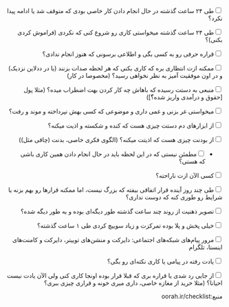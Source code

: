 <div dir="rtl">


<form>

<input type="checkbox">طی ۲۴ ساعت گذشته در حال انجام دادن کار خاصی بودی که متوقف شد یا ادامه پیدا نکرد؟

<input type="checkbox">طی ۲۴ ساعت گذشته میخواستی کاری رو شروع کنی که نکردی (فراموش کردی بکنی)؟

<input type="checkbox">قراره حرفی رو به کسی بگی و اطلاعی برسونی که هنوز انجام ندادی؟

<input type="checkbox">ممکنه ازت انتظاری بره که کاری بکنی که هر لحظه صدات بزنند (یا در ددلاین نزدیک) و در اون موفقیت آمیز به نظر نخواهی رسید؟ (مخصوصا در کار)

<input type="checkbox">منبعی به دستت رسیده که باهاش چه کار کردن بهت اضطراب میده؟ (مثلا پول [حقوق و درآمدی واریز شده؟ّ])

<input type="checkbox">میخواستی غر بزنی و غمی داری و موضوعی که کسی بهش نپرداخته و موند و رفت؟

<input type="checkbox">از ابزارهای دم دستت چیزی هست که کنده و شکسته و اذیت میکنه؟

<input type="checkbox">از بودنت چیزی هست که اذیتت میکنه؟ (الگوی فکری خاصی، بدنت (چاقی مثل))

* <input type="checkbox">مطمئن نیستی که در این لحظه باید در حال انجام دادن همین کاری باشی که هستی؟

<input type="checkbox">کسی الآن ازت ناراحته؟

<input type="checkbox">طی چند روز آینده قرار اتفاقی بیفته که بزرگ نیست، اما ممکنه قرارها رو بهم بزنه یا شرایط رو طوری کنه که دوست نداری؟

<input type="checkbox">تصویر ذهنیت از روند چند ساعت گذشته طور دیگه‌ای بوده و یه طور دیگه شده؟

<input type="checkbox">خیلی پخش و پلا بوده تمرکزت و زیاد سوییچ کردی طی ۱ ساعت گذشته؟

<input type="checkbox">مرور پیام‌های شبکه‌های اجتماعی: دایرکت و منشن‌های توییتر، دایرکت و کامنت‌های اینستا، تلگرام

<input type="checkbox">یادت رفته در پیامی یا کاری نکته‌ای رو بگی؟

<input type="checkbox">از جایی رد شدی یا قراره بری که قبلا قرار بوده اونجا کاری کنی ولی الآن یادت نیست احیانا؟ (مثلا خرید از مغازه خاصی، داری میری خونه و قراری چیزی ببری؟


</form>
منبع:oorah.ir/checklist
